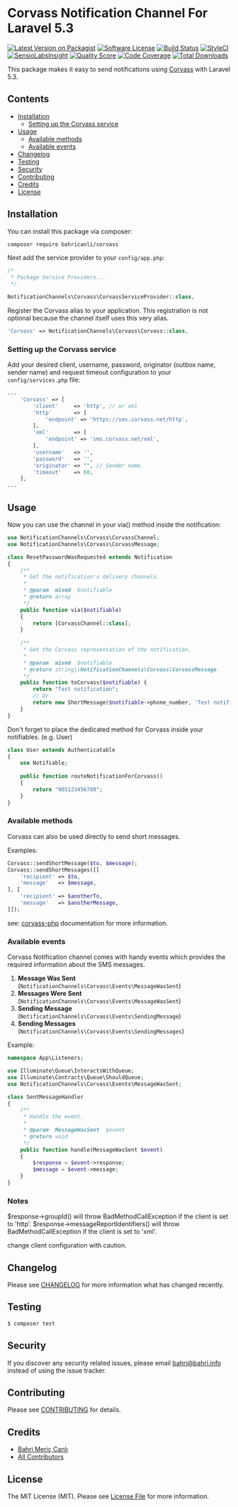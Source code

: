 # Corvass Notification Channel For Laravel 5.3

[![Latest Version on Packagist](https://img.shields.io/packagist/v/bahricanli/corvass.svg?style=flat-square)](https://packagist.org/packages/bahricanli/corvass)
[![Software License](https://img.shields.io/badge/license-MIT-brightgreen.svg?style=flat-square)](LICENSE.md)
[![Build Status](https://img.shields.io/travis/bahricanli/corvass/master.svg?style=flat-square)](https://travis-ci.org/bahricanli/corvass)
[![StyleCI](https://styleci.io/repos/74304440/shield?branch=master)](https://styleci.io/repos/74304440)
[![SensioLabsInsight](https://img.shields.io/sensiolabs/i/ce5f111f-1be4-4848-a87d-7b2570d153d4.svg?style=flat-square)](https://insight.sensiolabs.com/projects/ce5f111f-1be4-4848-a87d-7b2570d153d4)
[![Quality Score](https://img.shields.io/scrutinizer/g/bahricanli/corvass.svg?style=flat-square)](https://scrutinizer-ci.com/g/bahricanli/corvass)
[![Code Coverage](https://img.shields.io/scrutinizer/coverage/g/bahricanli/corvass/master.svg?style=flat-square)](https://scrutinizer-ci.com/g/bahricanli/corvass/?branch=master)
[![Total Downloads](https://img.shields.io/packagist/dt/bahricanli/corvass.svg?style=flat-square)](https://packagist.org/packages/bahricanli/corvass)

This package makes it easy to send notifications using [Corvass](http://www.corvass.com) with Laravel 5.3.

## Contents

- [Installation](#installation)
    - [Setting up the Corvass service](#setting-up-the-corvass-service)
- [Usage](#usage)
    - [Available methods](#available-methods)
    - [Available events](#available-events)
- [Changelog](#changelog)
- [Testing](#testing)
- [Security](#security)
- [Contributing](#contributing)
- [Credits](#credits)
- [License](#license)


## Installation

You can install this package via composer:

``` bash
composer require bahricanli/corvass
```

Next add the service provider to your `config/app.php`:

```php
/*
 * Package Service Providers...
 */

NotificationChannels\Corvass\CorvassServiceProvider::class,
```

Register the Corvass alias to your application.
This registration is not optional because the channel itself uses this very alias.

```php
'Corvass' => NotificationChannels\Corvass\Corvass::class,
```

### Setting up the Corvass service

Add your desired client, username, password, originator (outbox name, sender name) and request timeout
configuration to your `config/services.php` file:
                                                                     
```php
...
    'Corvass' => [
        'client'     => 'http', // or xml
        'http'       => [
            'endpoint' => 'https://sms.corvass.net/http',
        ],
        'xml'        => [
            'endpoint' => 'sms.corvass.net/xml',
        ],
        'username'   => '',
        'password'   => '',
        'originator' => "", // Sender name.
        'timeout'    => 60,
    ],
...
```

## Usage

Now you can use the channel in your via() method inside the notification:

```php
use NotificationChannels\Corvass\CorvassChannel;
use NotificationChannels\Corvass\CorvassMessage;

class ResetPasswordWasRequested extends Notification
{
    /**
     * Get the notification's delivery channels.
     *
     * @param  mixed  $notifiable
     * @return array
     */
    public function via($notifiable)
    {
        return [CorvassChannel::class];
    }
    
    /**
     * Get the Corvass representation of the notification.
     *
     * @param  mixed  $notifiable
     * @return string|\NotificationChannels\Corvass\CorvassMessage
     */
    public function toCorvass($notifiable) {
        return "Test notification";
        // Or
        return new ShortMessage($notifiable->phone_number, 'Test notification');
    }
}
```

Don't forget to place the dedicated method for Corvass inside your notifiables. (e.g. User)

```php
class User extends Authenticatable
{
    use Notifiable;
    
    public function routeNotificationForCorvass()
    {
        return "905123456789";
    }
}
```

### Available methods

Corvass can also be used directly to send short messages.

Examples:
```php
Corvass::sendShortMessage($to, $message);
Corvass::sendShortMessages([[
    'recipient' => $to,
    'message'   => $message,
], [
    'recipient' => $anotherTo,
    'message'   => $anotherMessage,
]]);
```

see: [corvass-php](https://github.com/bahricanli/corvass-php) documentation for more information.

### Available events

Corvass Notification channel comes with handy events which provides the required information about the SMS messages.

1. **Message Was Sent** (`NotificationChannels\Corvass\Events\MessageWasSent`)
2. **Messages Were Sent** (`NotificationChannels\Corvass\Events\MessageWasSent`)
3. **Sending Message** (`NotificationChannels\Corvass\Events\SendingMessage`)
4. **Sending Messages** (`NotificationChannels\Corvass\Events\SendingMessages`)

Example:

```php
namespace App\Listeners;

use Illuminate\Queue\InteractsWithQueue;
use Illuminate\Contracts\Queue\ShouldQueue;
use NotificationChannels\Corvass\Events\MessageWasSent;

class SentMessageHandler
{
    /**
     * Handle the event.
     *
     * @param  MessageWasSent  $event
     * @return void
     */
    public function handle(MessageWasSent $event)
    {
        $response = $event->response;
        $message = $event->message;
    }
}
```

### Notes

$response->groupId() will throw BadMethodCallException if the client is set to 'http'. 
$response->messageReportIdentifiers() will throw BadMethodCallException if the client is set to 'xml'.

change client configuration with caution.

## Changelog

Please see [CHANGELOG](CHANGELOG.md) for more information what has changed recently.

## Testing

``` bash
$ composer test
```

## Security

If you discover any security related issues, please email bahri@bahri.info instead of using the issue tracker.

## Contributing

Please see [CONTRIBUTING](CONTRIBUTING.md) for details.

## Credits

- [Bahri Meriç Canlı](https://github.com/bahricanli)
- [All Contributors](../../contributors)

## License

The MIT License (MIT). Please see [License File](LICENSE.md) for more information.
